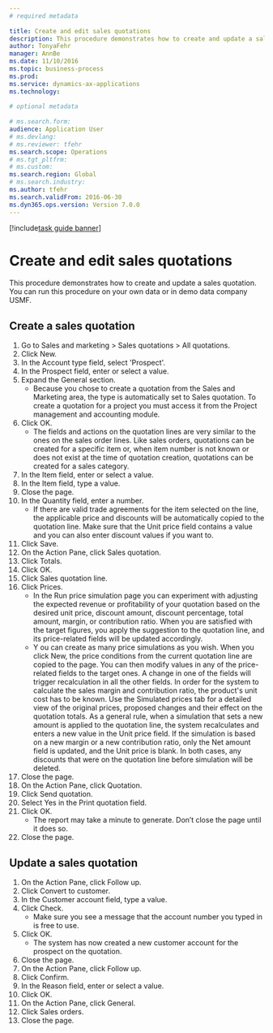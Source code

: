 ```yaml
--- 
# required metadata 
 
title: Create and edit sales quotations
description: This procedure demonstrates how to create and update a sales quotation. 
author: TonyaFehr 
manager: AnnBe 
ms.date: 11/10/2016
ms.topic: business-process 
ms.prod:  
ms.service: dynamics-ax-applications 
ms.technology:  
 
# optional metadata 
 
# ms.search.form:   
audience: Application User 
# ms.devlang:  
# ms.reviewer: tfehr 
ms.search.scope: Operations 
# ms.tgt_pltfrm:  
# ms.custom:  
ms.search.region: Global
# ms.search.industry: 
ms.author: tfehr 
ms.search.validFrom: 2016-06-30 
ms.dyn365.ops.version: Version 7.0.0 
---
```


[!include[task guide banner](.../includes/task-guide-banner.md)]

# Create and edit sales quotations

This procedure demonstrates how to create and update a sales quotation. You can run this procedure on your own data or in demo data company USMF.


## Create a sales quotation
1. Go to Sales and marketing > Sales quotations > All quotations.
2. Click New.
3. In the Account type field, select 'Prospect'.
4. In the Prospect field, enter or select a value.
5. Expand the General section.
    * Because you chose to create a quotation from the Sales and Marketing area, the type is automatically set to Sales quotation. To create a quotation for a project you must access it from the Project management and accounting module.   
6. Click OK.
    * The fields and actions on the quotation lines are very similar to the ones on the sales order lines.   Like sales orders, quotations can be created for a specific item or, when item number is not known or does not exist at the time of quotation creation, quotations can be created for a sales category.  
7. In the Item field, enter or select a value.
8. In the Item field, type a value.
9. Close the page.
10. In the Quantity field, enter a number.
    * If there are valid trade agreements for the item selected on the line, the applicable price and discounts will be automatically copied to the quotation line. Make sure that the Unit price field contains a value and you can also enter discount values if you want to.  
11. Click Save.
12. On the Action Pane, click Sales quotation.
13. Click Totals.
14. Click OK.
15. Click Sales quotation line.
16. Click Prices.
    * In the Run price simulation page you can experiment with adjusting the expected revenue or profitability of your quotation based on the desired unit price, discount amount, discount percentage, total amount, margin, or contribution ratio.   When you are satisfied with the target figures, you apply the suggestion to the quotation line, and its price-related fields will be updated accordingly.  
    * Y ou can create as many price simulations as you wish. When you click New, the price conditions from the current quotation line are copied to the page. You can then modify values in any of the price-related fields to the target ones. A change in one of the fields will trigger recalculation in all the other fields. In order for the system to calculate the sales margin and contribution ratio, the product's unit cost has to be known. Use the Simulated prices tab for a detailed view of the original prices, proposed changes and their effect on the quotation totals.   As a general rule, when a simulation that sets a new amount is applied to the quotation line, the system recalculates and enters a new value in the Unit price field. If the simulation is based on a new margin or a new contribution ratio, only the Net amount field is updated, and the Unit price is blank. In both cases, any discounts that were on the quotation line before simulation will be deleted.  
17. Close the page.
18. On the Action Pane, click Quotation.
19. Click Send quotation.
20. Select Yes in the Print quotation field.
21. Click OK.
    * The report may take a minute to generate. Don’t close the page until it does so.  
22. Close the page.

## Update a sales quotation
1. On the Action Pane, click Follow up.
2. Click Convert to customer.
3. In the Customer account field, type a value.
4. Click Check.
    * Make sure you see a message that the account number you typed in is free to use.  
5. Click OK.
    * The system has now created a new customer account for the prospect on the quotation.  
6. Close the page.
7. On the Action Pane, click Follow up.
8. Click Confirm.
9. In the Reason field, enter or select a value.
10. Click OK.
11. On the Action Pane, click General.
12. Click Sales orders.
13. Close the page.

